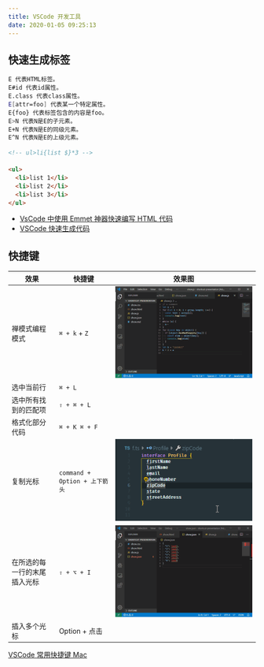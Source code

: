 ```yaml
---
title: VSCode 开发工具
date: 2020-01-05 09:25:13
---
```


## 快速生成标签

```bash
E 代表HTML标签。
E#id 代表id属性。
E.class 代表class属性。
E[attr=foo] 代表某一个特定属性。
E{foo} 代表标签包含的内容是foo。
E>N 代表N是E的子元素。
E+N 代表N是E的同级元素。
E^N 代表N是E的上级元素。
```

```html
<!-- ul>li{list $}*3 -->

<ul>
  <li>list 1</li>
  <li>list 2</li>
  <li>list 3</li>
</ul>
```

- [VsCode 中使用 Emmet 神器快速编写 HTML 代码](https://www.cnblogs.com/summit7ca/p/6944215.html)
- [VSCode 快速生成代码](https://segmentfault.com/a/1190000018615760?utm_source=tag-newest)

## 快捷键

| 效果                         | 快捷键                        | 效果图                                                                   |
| ---------------------------- | ----------------------------- | ------------------------------------------------------------------------ |
| 禅模式编程模式               | `⌘ + k` + `Z`                 | <img src="../../assets/others/vscode/zen-mode.gif" class="thumbnail">    |
| 选中当前行                   | `⌘ + L`                       |                                                                          |
| 选中所有找到的匹配项         | `⇧ + ⌘ + L`                   |
| 格式化部分代码               | `⌘ + K ⌘ + F`                 |
| 复制光标                     | `command + Option + 上下箭头` | <img src="../../assets/others/vscode/copy-cursor.gif" class="thumbnail"> |
| 在所选的每一行的末尾插入光标 | `⇧ + ⌥ + I`                   | <img src="../../assets/others/vscode/cursor.gif" class="thumbnail">      |
| 插入多个光标                 | Option + 点击                 |

[VSCode 常用快捷键 Mac](https://blog.csdn.net/caicai1171523597/article/details/88216088)
